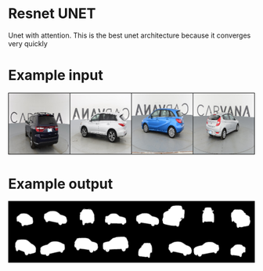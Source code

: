 # Resnet UNET

Unet with attention. This is the best unet architecture because it converges very quickly 

# Example input

![1](./input_5.png)

# Example output

![1](./y_gen_10%20(2).png)